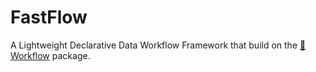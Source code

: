 # FastFlow

A Lightweight Declarative Data Workflow Framework that build on the
[🏃Workflow](https://github.com/ddeutils/ddeutil-workflow) package.
